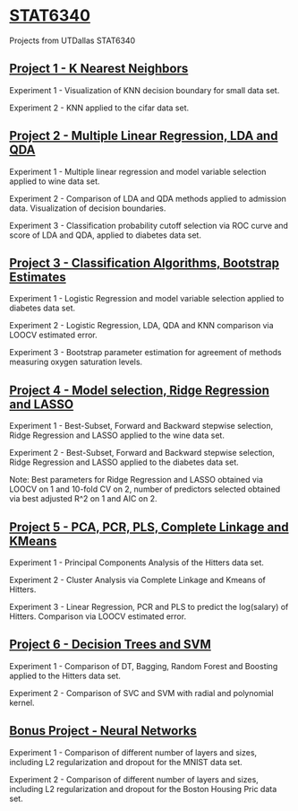 # [STAT6340](https://github.com/rsrjohnson/STAT6340)
Projects from UTDallas STAT6340

## [Project 1 - K Nearest Neighbors](https://github.com/rsrjohnson/STAT6340/tree/main/Projects/Mini%20Project%201)

Experiment 1 - Visualization of KNN decision boundary for small data set.

Experiment 2 - KNN applied to the cifar data set.


## [Project 2 - Multiple Linear Regression, LDA and QDA](https://github.com/rsrjohnson/STAT6340/tree/main/Projects/Mini%20Project%202) 

Experiment 1 - Multiple linear regression and model variable selection applied to wine data set.

Experiment 2 - Comparison of LDA and QDA methods applied to admission data. Visualization of decision boundaries.

Experiment 3 - Classification probability cutoff selection via ROC curve and score of LDA and QDA, applied to diabetes data set.


## [Project 3 - Classification Algorithms, Bootstrap Estimates ](https://github.com/rsrjohnson/STAT6340/tree/main/Projects/Mini%20Project%203)

Experiment 1 - Logistic Regression and model variable selection applied to diabetes data set.

Experiment 2 - Logistic Regression, LDA, QDA and KNN comparison via LOOCV estimated error.

Experiment 3 - Bootstrap parameter estimation for agreement of methods measuring oxygen saturation levels.


## [Project 4 - Model selection, Ridge Regression and LASSO](https://github.com/rsrjohnson/STAT6340/tree/main/Projects/Mini%20Project%204)

Experiment 1 - Best-Subset, Forward and Backward stepwise selection, Ridge Regression and LASSO applied to the wine data set. 

Experiment 2 - Best-Subset, Forward and Backward stepwise selection, Ridge Regression and LASSO applied to the diabetes data set.

Note: Best parameters for Ridge Regression and LASSO obtained via LOOCV on 1 and 10-fold CV on 2, number of predictors selected obtained via best adjusted R^2 on 1 and AIC on 2.


## [Project 5 - PCA, PCR, PLS, Complete Linkage and KMeans](https://github.com/rsrjohnson/STAT6340/tree/main/Projects/Mini%20Project%205)

Experiment 1 - Principal Components Analysis of the Hitters data set.

Experiment 2 - Cluster Analysis via Complete Linkage and Kmeans of Hitters.

Experiment 3 - Linear Regression, PCR and PLS to predict the log(salary) of Hitters. Comparison via LOOCV estimated error.


## [Project 6 - Decision Trees and SVM](https://github.com/rsrjohnson/STAT6340/blob/main/Projects/Mini%20Project%206/mini_project_6.R)

Experiment 1 - Comparison of DT, Bagging, Random Forest and Boosting applied to the Hitters data set.

Experiment 2 - Comparison of SVC and SVM with radial and polynomial kernel.


## [Bonus Project - Neural Networks](https://github.com/rsrjohnson/STAT6340/tree/main/Projects/Bonus%20Project)

Experiment 1 - Comparison of different number of layers and sizes, including L2 regularization and dropout for the MNIST data set.

Experiment 2 - Comparison of different number of layers and sizes, including L2 regularization and dropout for the Boston Housing Pric data set.
